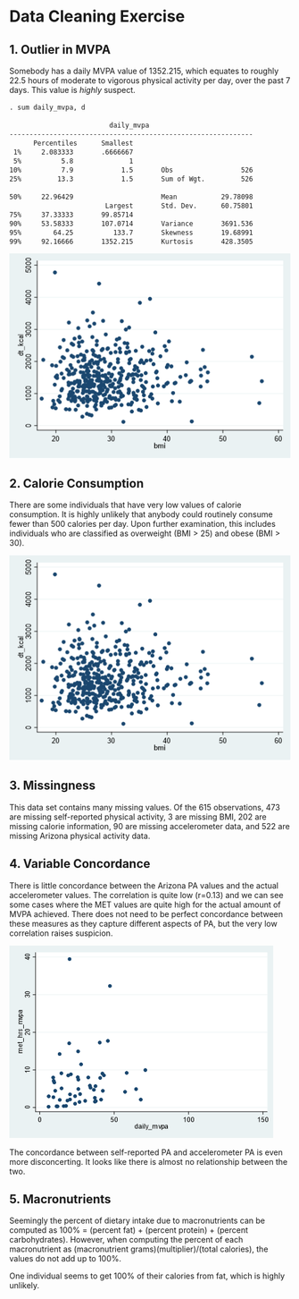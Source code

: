 # Data Cleaning Exercise

## 1. Outlier in MVPA

Somebody has a daily MVPA value of 1352.215, which equates to roughly 22.5 hours of moderate to vigorous physical activity per day, over the past 7 days. This value is *highly* suspect.

```
. sum daily_mvpa, d

                         daily_mvpa
-------------------------------------------------------------
      Percentiles      Smallest
 1%     2.083333       .6666667
 5%          5.8              1
10%          7.9            1.5       Obs                 526
25%         13.3            1.5       Sum of Wgt.         526

50%     22.96429                      Mean           29.78098
                        Largest       Std. Dev.      60.75801
75%     37.33333       99.85714
90%     53.58333       107.0714       Variance       3691.536
95%        64.25          133.7       Skewness       19.68991
99%     92.16666       1352.215       Kurtosis       428.3505
```

![MVPA Distribution](eda_calorie_bmi.png)

## 2. Calorie Consumption

There are some individuals that have very low values of calorie consumption. It is highly unlikely that anybody could routinely consume fewer than 500 calories per day. Upon further examination, this includes individuals who are classified as overweight (BMI > 25) and obese (BMI > 30).

![BMI Calorie Scatter](eda_calorie_bmi.png)

## 3. Missingness

This data set contains many missing values. Of the 615 observations, 473 are missing self-reported physical activity, 3 are missing BMI, 202 are missing calorie information, 90 are missing accelerometer data, and 522 are missing Arizona physical activity data.

## 4. Variable Concordance

There is little concordance between the Arizona PA values and the actual accelerometer values. The correlation is quite low (r=0.13) and we can see some cases where the MET values are quite high for the actual amount of MVPA achieved. There does not need to be perfect concordance between these measures as they capture different aspects of PA, but the very low correlation raises suspicion.

![MET and Accelerometer MVPA Scatter](eda_met_mvpa.png)

The concordance between self-reported PA and accelerometer PA is even more disconcerting. It looks like there is almost no relationship between the two.

## 5. Macronutrients

Seemingly the percent of dietary intake due to macronutrients can be computed as 100% = (percent fat) + (percent protein) + (percent carbohydrates). However, when computing the percent of each macronutrient as (macronutrient grams)(multiplier)/(total calories), the values do not add up to 100%.  

One individual seems to get 100% of their calories from fat, which is highly unlikely.